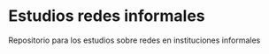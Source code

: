 # Estudios redes informales

Repositorio para los estudios sobre redes en instituciones informales 
